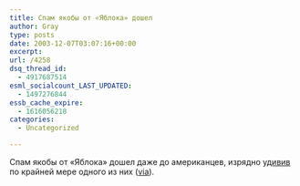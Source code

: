 ```yaml
---
title: Спам якобы от «Яблока» дошел
author: Gray
type: posts
date: 2003-12-07T03:07:16+00:00
excerpt:
url: /4258
dsq_thread_id:
  - 4917687514
esml_socialcount_LAST_UPDATED:
  - 1497276844
essb_cache_expire:
  - 1616056218
categories:
  - Uncategorized

---
```








Спам якобы от &#171;Яблока&#187; дошел даже до американцев, изрядно <a href="http://www.geofffox.com/MT/archives/2003/12/06/spam_mail_from_some_flounder.php" target="_blank">удивив</a> по крайней мере одного из них (<a href="http://www.livejournal.com/users/alexmoskalyuk/110219.html?mode=reply" target="_blank">via</a>).